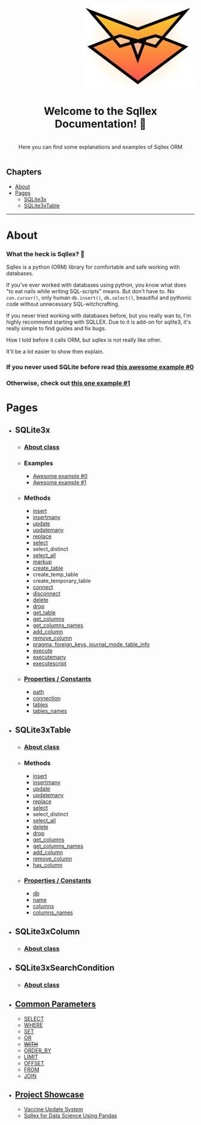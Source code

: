<div style="text-align: center">
  <svg width="200" height="200" xmlns="http://www.w3.org/2000/svg"> 
    <img src="https://raw.githubusercontent.com/v1a0/sqllex/68ed90078289cf6e20d80070203f281010ab83c0/pics/sqllex-logo.svg" width="300px" alt="sqllex logo">
  </svg>
</div>

<div style="text-align: center">
<h1> Welcome to the Sqllex Documentation! 👋</h1>
<br>
Here you can find some explanations and examples of Sqllex ORM <br>
</div><br>


## Chapters
- [About](#About)
- [Pages](#Pages)
  - [SQLite3x](#SQLite3x)
  - [SQLite3xTable](#SQLite3xTable)

---

# About

### What the heck is Sqllex? 🤔

Sqllex is a python (ORM) library for comfortable and safe working with databases.

If you've ever worked with databases using python, you know what does "to eat nails while writing SQL-scripts" means. But don't have to. No `con.cursor()`, only human `db.insert()`, `db.select()`, beautiful and pythonic code without unnecessary SQL-witchcrafting.

If you never tried working with databases before, but you really wan to, I'm highly recommend starting with SQLLEX. Due to it is add-on for sqlite3, it's really simple to find guides and fix bugs.

How I told before it calls ORM, but sqllex is not really like other.

It'll be a lot easier to show then explain.

### If you never used SQLite before read [this awesome example #0](./sqlite3x-aex-0.md)  

### Otherwise, check out [this one example #1](./sqlite3x-aex-1.md)


# Pages

- ## SQLite3x
  
  - ### [About class](./sqlite3x-about.md) 
    
  - ### Examples
    - [Awesome example #0](./sqlite3x-aex-0.md)
    - [Awesome example #1](./sqlite3x-aex-1.md)
    
  - ### Methods
    - [insert](./sqlite3x-insert.md)
    - [insertmany](./sqlite3x-insertmany.md)
    - [update](./sqlite3x-update.md)
    - [updatemany](./sqlite3x-updatemany.md)
    - [replace](./sqlite3x-replace.md)
    - [select](./sqlite3x-select.md)
    - select_distinct
    - [select_all](./sqlite3x-select_all.md)
    - [markup](./sqlite3x-markup.md)
    - [create_table](./sqlite3x-create_table.md)
    - create_temp_table
    - create_temporary_table
    - [connect](./sqlite3x-connect.md)
    - [disconnect](./sqlite3x-disconnect.md)
    - [delete](./sqlite3x-delete.md)
    - [drop](./sqlite3x-drop.md)
    - [get_table](./sqlite3x-get_table.md)
    - [get_columns](./sqlite3x-get_columns.md)
    - [get_columns_names](./sqlite3x-get_columns_names.md)
    - [add_column](./sqlite3x-add_column.md)
    - [remove_column](./sqlite3x-remove_column.md)
    - [pragma, foreign_keys, journal_mode, table_info](./sqlite3x-pragma.md)
    - [execute](./sqlite3x-execute.md)
    - [executemany](./sqlite3x-executemany.md)
    - [executescript](./sqlite3x-executescript.md)
    
  - ### [Properties / Constants](./sqlite3x-properties.md)
    - [path](./sqlite3x-properties.md)
    - [connection](./sqlite3x-properties.md)
    - [tables](./sqlite3x-properties.md)
    - [tables_names](./sqlite3x-properties.md)
  
- ## SQLite3xTable
  
  - ### [About class](./sqlite3xtable-about.md) 

  - ### Methods
    - [insert](./sqlite3x-insert.md)
    - [insertmany](./sqlite3x-insertmany.md)
    - [update](./sqlite3x-update.md)
    - [updatemany](./sqlite3x-updatemany.md)
    - [replace](./sqlite3x-replace.md)
    - [select](./sqlite3x-select.md)
    - select_distinct
    - [select_all](./sqlite3x-select_all.md)
    - [delete](./sqlite3x-delete.md)
    - [drop](./sqlite3x-drop.md)
    - [get_columns](./sqlite3x-get_columns.md)
    - [get_columns_names](./sqlite3x-get_columns_names.md)
    - [add_column](./sqlite3x-add_column.md)
    - [remove_column](./sqlite3x-remove_column.md)
    - [has_column](./sqlite3xtable-has_column.md)
    
  - ### [Properties / Constants](./sqlite3xtable-properties.md)
    - [db](./sqlite3xtable-properties.md#sqlite3xtabledb)
    - [name](./sqlite3xtable-properties.md#sqlite3xtablename)
    - [columns](./sqlite3xtable-properties.md#sqlite3xtablecolumns)
    - [columns_names](./sqlite3xtable-properties.md#sqlite3xtablecolumns_names)

- ## SQLite3xColumn
  - ### [About class](./sqlite3xcolumn-about.md)
  
- ## SQLite3xSearchCondition
  - ### [About class](./sqlite3xsearchcondition-about.md)
  
- ## [Common Parameters](./common-parameters.md)
  - [SELECT](./common-parameters.md#select)
  - [WHERE](./common-parameters.md#where)
  - [SET](./common-parameters.md#set)
  - [OR](./common-parameters.md#or)
  - [~~WITH~~](./common-parameters.md#with)
  - [ORDER_BY](./common-parameters.md#order_by)
  - [LIMIT](./common-parameters.md#limit)
  - [OFFSET](./common-parameters.md#offset)
  - [FROM](./common-parameters.md#from)
  - [JOIN](./common-parameters.md#join)

- ## [Project Showcase](./sqlite3x-showcase.md)

  - [Vaccine Update System](https://deepnote.com/@abid/Vaccine-Update-Dashboard-gybiCp-FTAyDgMjImOfj0w)
  - [Sqllex for Data Science Using Pandas](https://deepnote.com/@abid/SQLLEX-Simple-and-Faster-7WXrco0hRXaqvAiXo8QJBQ)

